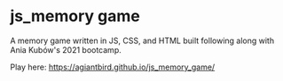 # js_memory game
A memory game written in JS, CSS, and HTML built following along with Ania Kubów's 2021 bootcamp.

Play here: https://agiantbird.github.io/js_memory_game/